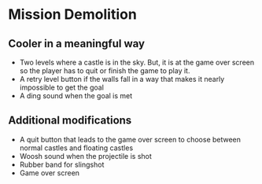 # Mission Demolition

## Cooler in a meaningful way
- Two levels where a castle is in the sky. But, it is at the game over screen so the player has to quit or finish the game to play it.
- A retry level button if the walls fall in a way that makes it nearly impossible to get the goal
- A ding sound when the goal is met

## Additional modifications
- A quit button that leads to the game over screen to choose between normal castles and floating castles
- Woosh sound when the projectile is shot
- Rubber band for slingshot
- Game over screen
